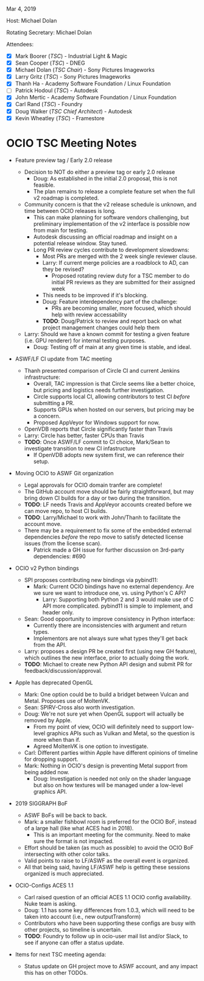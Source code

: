 <!-- SPDX-License-Identifier: CC-BY-4.0 -->
<!-- Copyright Contributors to the OpenColorIO Project. -->

Mar 4, 2019

Host: Michael Dolan

Rotating Secretary: Michael Dolan

Attendees:
  * [X] Mark Boorer (_TSC_) - Industrial Light & Magic
  * [X] Sean Cooper (_TSC_) - DNEG
  * [X] Michael Dolan (_TSC Chair_) - Sony Pictures Imageworks
  * [X] Larry Gritz (_TSC_) - Sony Pictures Imageworks
  * [X] Thanh Ha - Academy Software Foundation / Linux Foundation
  * [ ] Patrick Hodoul (_TSC_) - Autodesk
  * [X] John Mertic - Academy Software Foundation / Linux Foundation
  * [X] Carl Rand (_TSC_) - Foundry
  * [X] Doug Walker (_TSC Chief Architect_) - Autodesk
  * [X] Kevin Wheatley (_TSC_) - Framestore

# **OCIO TSC Meeting Notes**

* Feature preview tag / Early 2.0 release
    - Decision to NOT do either a preview tag or early 2.0 release
        - Doug: As established in the initial 2.0 proposal, this is not feasible.
        - The plan remains to release a complete feature set when the full v2 roadmap is completed.
    - Community concern is that the v2 release schedule is unknown, and time between OCIO releases is long.
        - This can make planning for software vendors challenging, but preliminary implementation of the v2 interface is possible now from main for testing.
        - Autodesk discussing an official roadmap and insight on a potential release window. Stay tuned.
        - Long PR review cycles contribute to development slowdowns:
            - Most PRs are merged with the 2 week single reviewer clause.
            - Larry: If current merge policies are a roadblock to AD, can they be revised?
                - Proposed rotating review duty for a TSC member to do initial PR reviews as they are submitted for their assigned week
            - This needs to be improved if it's blocking.
            - Doug: Feature interdependency part of the challenge:
                - PRs are becoming smaller, more focused, which should help with review accessability
            - **TODO**: Doug/Patrick to review and report back on what project management changes could help them
    - Larry: Should we have a known commit for testing a given feature (i.e. GPU renderer) for internal testing purposes.
        - Doug: Testing off of main at any given time is stable, and ideal.

* ASWF/LF CI update from TAC meeting
    - Thanh presented comparison of Circle CI and current Jenkins infrastructure:
        - Overall, TAC impression is that Circle seems like a better choice, but pricing and logistics needs further investigation.
        - Circle supports local CI, allowing contributors to test CI *before* submitting a PR.
        - Supports GPUs when hosted on our servers, but pricing may be a concern.
        - Proposed AppVeyor for Windows support for now.
    - OpenVDB reports that Circle significantly faster than Travis
    - Larry: Circle has better, faster CPUs than Travis
    - **TODO**: Once ASWF/LF commit to CI choice, Mark/Sean to investigate transition to new CI infastructure
        - If OpenVDB adopts new system first, we can reference their setup.

* Moving OCIO to ASWF Git organization
    - Legal approvals for OCIO domain tranfer are complete!
    - The GitHub account move should be fairly straightforward, but may bring down CI builds for a day or two during the transition.
    - **TODO**: LF needs Travis and AppVeyor accounts created before we can move repo, to host CI builds.
    - **TODO**: Larry/Michael to work with John/Thanh to facilitate the account move.
    - There may be a requirement to fix some of the embedded external dependencies *before* the repo move to satisfy detected license issues (from the license scan).
        - Patrick made a GH issue for further discussion on 3rd-party dependencies: #690

* OCIO v2 Python bindings
    - SPI proposes contributing new bindings via pybind11:
        - Mark: Current OCIO bindings have no external dependency. Are we sure we want to introduce one, vs. using Python's C API?
            - Larry: Supporting both Python 2 and 3 would make use of C API more complicated. pybind11 is simple to implement, and header only.
    - Sean: Good opportunity to improve consistency in Python interface:
        - Currently there are inconsistencies with argument and return types.
        - Implementors are not always sure what types they'll get back from the API.
    - Larry: proposes a design PR be created first (using new GH feature), which outlines the new interface, prior to actually doing the work.
    - **TODO**: Michael to create new Python API design and submit PR for feedback/discussion/approval.

* Apple has deprecated OpenGL
    - Mark: One option could be to build a bridget between Vulcan and Metal. Proposes use of MoltenVK.
    - Sean: SPIRV-Cross also worth investigation.
    - Doug: We're not sure yet when OpenGL support will actually be removed by Apple.
        - From my point of view, OCIO will definitely need to support low-level graphics APIs such as Vulkan and Metal, so the question is more when than if.
        - Agreed MoltenVK is one option to investigate.
    - Carl: Different parties within Apple have different opinions of timeline for dropping support.
    - Mark: Nothing in OCIO's design is preventing Metal support from being added now.
        - Doug: Investigation is needed not only on the shader language but also on how textures will be managed under a low-level graphics API.

* 2019 SIGGRAPH BoF
    - ASWF BoFs will be back to back.
    - Mark: a smaller fishbowl room is preferred for the OCIO BoF, instead of a large hall (like what ACES had in 2018).
        - This is an important meeting for the community. Need to make sure the format is not impacted.
    - Effort should be taken (as much as possible) to avoid the OCIO BoF intersecting with other color talks.
    - Valid points to raise to LF/ASWF as the overall event is organized.
    - All that being said, having LF/ASWF help is getting these sessions organized is much appreciated.

* OCIO-Configs ACES 1.1
    - Carl raised question of an official ACES 1.1 OCIO config availability. Nuke team is asking.
    - Doug: 1.1 has some key differences from 1.0.3, which will need to be taken into account (i.e., new outputTransform)
    - Contributors who have been supporting these configs are busy with other projects, so timeline is uncertain.
    - **TODO**: Foundry to follow up in ocio-user mail list and/or Slack, to see if anyone can offer a status update.

* Items for next TSC meeting agenda:
    - Status update on GH project move to ASWF account, and any impact this has on other TODOs.
